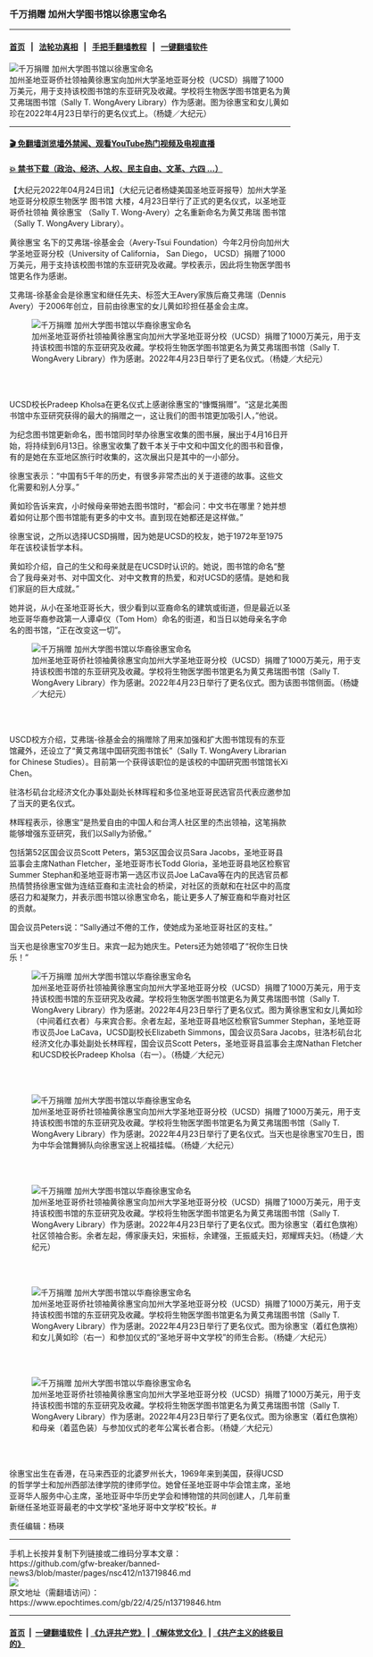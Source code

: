 ### 千万捐赠 加州大学图书馆以徐惠宝命名
------------------------

#### [首页](https://github.com/gfw-breaker/banned-news3/blob/master/README.md) &nbsp;&nbsp;|&nbsp;&nbsp; [法轮功真相](https://github.com/begood0513/basic/blob/master/README.md)  &nbsp;&nbsp;|&nbsp;&nbsp; [手把手翻墙教程](https://github.com/gfw-breaker/guides/wiki)  &nbsp;&nbsp;|&nbsp;&nbsp; [一键翻墙软件](https://github.com/gfw-breaker/nogfw/blob/master/README.md)  



<div><img alt="千万捐赠 加州大学图书馆以徐惠宝命名" class="attachment-djy_600_400 size-djy_600_400 wp-post-image" src="https://i.epochtimes.com/assets/uploads/2022/04/id13719973-2204241838042371-600x400.jpg"/>
<div class="caption">
 加州圣地亚哥侨社领袖黄徐惠宝向加州大学圣地亚哥分校（UCSD）捐赠了1000万美元，用于支持该校图书馆的东亚研究及收藏。学校将生物医学图书馆更名为黄艾弗瑞图书馆（Sally T. WongAvery Library）作为感谢。图为徐惠宝和女儿黄如珍在2022年4月23日举行的更名仪式上。（杨婕／大纪元）
</div></div><hr/>

#### [ 🎬  免翻墙浏览墙外禁闻、观看YouTube热门视频及电视直播](https://github.com/gfw-breaker/HelloWorld)

#### [ 💥  禁书下载（政治、经济、人权、民主自由、文革、六四 ...）](https://github.com/gfw-breaker/books/blob/master/README.md)

<div><p>
 【大纪元2022年04月24日讯】（大纪元记者杨婕美国圣地亚哥报导）加州大学圣地亚哥分校原生物医学
 <ok href="https://www.epochtimes.com/gb/tag/%E5%9B%BE%E4%B9%A6%E9%A6%86.html">
  图书馆
 </ok>
 大楼，4月23日举行了正式的更名仪式，以圣地亚哥侨社领袖
 <ok href="https://www.epochtimes.com/gb/tag/%E9%BB%84%E5%BE%90%E6%83%A0%E5%AE%9D.html">
  黄徐惠宝
 </ok>
 （Sally T. Wong-Avery）之名重新命名为黄艾弗瑞
 <ok href="https://www.epochtimes.com/gb/tag/%E5%9B%BE%E4%B9%A6%E9%A6%86.html">
  图书馆
 </ok>
 （Sally T. WongAvery Library）。
</p>
<p>
 <ok href="https://www.epochtimes.com/gb/tag/%E9%BB%84%E5%BE%90%E6%83%A0%E5%AE%9D.html">
  黄徐惠宝
 </ok>
 名下的艾弗瑞-徐基金会（Avery-Tsui Foundation）今年2月份向加州大学圣地亚哥分校（University of California， San Diego， UCSD）捐赠了1000万美元，用于支持该校图书馆的东亚研究及收藏。学校表示，因此将生物医学图书馆更名作为感谢。
</p>
<p>
 艾弗瑞-徐基金会是徐惠宝和继任先夫、标签大王Avery家族后裔艾弗瑞（Dennis Avery）于2006年创立，目前由徐惠宝的女儿黄如珍担任基金会主席。
</p>
<figure aria-describedby="caption-attachment-13719974" class="wp-caption aligncenter" id="attachment_13719974" style="width: 600px">
 <ok href="https://i.epochtimes.com/assets/uploads/2022/04/id13719974-2204241838102371.jpg" target="_blank">
  <img alt="千万捐赠 加州大学图书馆以华裔徐惠宝命名" class="size-large wp-image-13719974" src="https://i.epochtimes.com/assets/uploads/2022/04/id13719974-2204241838102371-600x401.jpg" title="千万捐赠 加州大学图书馆以华裔徐惠宝命名"/>
 </ok>
 <br/><figcaption class="wp-caption-text" id="caption-attachment-13719974">
  加州圣地亚哥侨社领袖黄徐惠宝向加州大学圣地亚哥分校（UCSD）捐赠了1000万美元，用于支持该校图书馆的东亚研究及收藏。学校将生物医学图书馆更名为黄艾弗瑞图书馆（Sally T. WongAvery Library）作为感谢。2022年4月23日举行了更名仪式。（杨婕／大纪元）
 </figcaption><br/>
</figure><br/>
<p>
 UCSD校长Pradeep Kholsa在更名仪式上感谢徐惠宝的“慷慨捐赠”。“这是北美图书馆中东亚研究获得的最大的捐赠之一，这让我们的图书馆更加吸引人，”他说。
</p>
<p>
 为纪念图书馆更新命名，图书馆同时举办徐惠宝收集的图书展，展出于4月16日开始，将持续到6月13日。徐惠宝收集了数千本关于中文和中国文化的图书和音像，有的是她在东亚地区旅行时收集的，这次展出只是其中的一小部分。
</p>
<p>
 徐惠宝表示：“中国有5千年的历史，有很多非常杰出的关于道德的故事。这些文化需要和别人分享。”
</p>
<p>
 黄如珍告诉来宾，小时候母亲带她去图书馆时，“都会问：中文书在哪里？她并想着如何让那个图书馆能有更多的中文书。直到现在她都还是这样做。”
</p>
<p>
 徐惠宝说，之所以选择UCSD捐赠，因为她是UCSD的校友，她于1972年至1975年在该校读哲学本科。
</p>
<p>
 黄如珍介绍，自己的生父和母亲就是在UCSD时认识的。她说，图书馆的命名“整合了我母亲对书、对中国文化、对中文教育的热爱，和对UCSD的感情。是她和我们家庭的巨大成就。”
</p>
<p>
 她并说，从小在圣地亚哥长大，很少看到以亚裔命名的建筑或街道，但是最近以圣地亚哥华裔参政第一人谭卓仪（Tom Hom）命名的街道，和当日以她母亲名字命名的图书馆，“正在改变这一切”。
</p>
<figure aria-describedby="caption-attachment-13720414" class="wp-caption aligncenter" id="attachment_13720414" style="width: 600px">
 <ok href="https://i.epochtimes.com/assets/uploads/2022/04/id13720414-2204241841452371.jpg" target="_blank">
  <img alt="千万捐赠 加州大学图书馆以华裔徐惠宝命名" class="size-large wp-image-13720414" src="https://i.epochtimes.com/assets/uploads/2022/04/id13720414-2204241841452371-600x400.jpg" title="千万捐赠 加州大学图书馆以华裔徐惠宝命名"/>
 </ok>
 <br/><figcaption class="wp-caption-text" id="caption-attachment-13720414">
  加州圣地亚哥侨社领袖黄徐惠宝向加州大学圣地亚哥分校（UCSD）捐赠了1000万美元，用于支持该校图书馆的东亚研究及收藏。学校将生物医学图书馆更名为黄艾弗瑞图书馆（Sally T. WongAvery Library）作为感谢。2022年4月23日举行了更名仪式。图为该图书馆侧面。（杨婕／大纪元）
 </figcaption><br/>
</figure><br/>
<p>
 USCD校方介绍，艾弗瑞-徐基金会的捐赠除了用来加强和扩大图书馆现有的东亚馆藏外，还设立了“黄艾弗瑞中国研究图书馆长”（Sally T. WongAvery Librarian for Chinese Studies）。目前第一个获得该职位的是该校的中国研究图书馆馆长Xi Chen。
</p>
<p>
 驻洛杉矶台北经济文化办事处副处长林晖程和多位圣地亚哥民选官员代表应邀参加了当天的更名仪式。
</p>
<p>
 林晖程表示，徐惠宝“是热爱自由的中国人和台湾人社区里的杰出领袖，这笔捐款能够增强东亚研究，我们以Sally为骄傲。”
</p>
<p>
 包括第52区国会议员Scott Peters，第53区国会议员Sara Jacobs，圣地亚哥县监事会主席Nathan Fletcher，圣地亚哥市长Todd Gloria，圣地亚哥县地区检察官Summer Stephan和圣地亚哥市第一选区市议员Joe LaCava等在内的民选官员都热情赞扬徐惠宝做为连结亚裔和主流社会的桥梁，对社区的贡献和在社区中的高度感召力和凝聚力，并表示图书馆以徐惠宝命名，能让更多人了解亚裔和华裔对社区的贡献。
</p>
<p>
 国会议员Peters说：“Sally通过不倦的工作，使她成为圣地亚哥社区的支柱。”
</p>
<p>
 当天也是徐惠宝70岁生日。来宾一起为她庆生。Peters还为她领唱了“祝你生日快乐！”
</p>
<figure aria-describedby="caption-attachment-13719977" class="wp-caption aligncenter" id="attachment_13719977" style="width: 600px">
 <ok href="https://i.epochtimes.com/assets/uploads/2022/04/id13719977-2204241838182371.jpg" target="_blank">
  <img alt="千万捐赠 加州大学图书馆以华裔徐惠宝命名" class="size-large wp-image-13719977" src="https://i.epochtimes.com/assets/uploads/2022/04/id13719977-2204241838182371-600x400.jpg" title="千万捐赠 加州大学图书馆以华裔徐惠宝命名"/>
 </ok>
 <br/><figcaption class="wp-caption-text" id="caption-attachment-13719977">
  加州圣地亚哥侨社领袖黄徐惠宝向加州大学圣地亚哥分校（UCSD）捐赠了1000万美元，用于支持该校图书馆的东亚研究及收藏。学校将生物医学图书馆更名为黄艾弗瑞图书馆（Sally T. WongAvery Library）作为感谢。2022年4月23日举行了更名仪式。图为黄徐惠宝和女儿黄如珍（中间着红衣者）与来宾合影。余者左起，圣地亚哥县地区检察官Summer Stephan，圣地亚哥市议员Joe LaCava，UCSD副校长Elizabeth Simmons，国会议员Sara Jacobs，驻洛杉矶台北经济文化办事处副处长林晖程，国会议员Scott Peters，圣地亚哥县监事会主席Nathan Fletcher和UCSD校长Pradeep Kholsa（右一）。（杨婕／大纪元）
 </figcaption><br/>
</figure><br/>
<figure aria-describedby="caption-attachment-13719979" class="wp-caption aligncenter" id="attachment_13719979" style="width: 600px">
 <ok href="https://i.epochtimes.com/assets/uploads/2022/04/id13719979-2204241838012371.jpg" target="_blank">
  <img alt="千万捐赠 加州大学图书馆以华裔徐惠宝命名" class="size-large wp-image-13719979" src="https://i.epochtimes.com/assets/uploads/2022/04/id13719979-2204241838012371-600x400.jpg" title="千万捐赠 加州大学图书馆以华裔徐惠宝命名"/>
 </ok>
 <br/><figcaption class="wp-caption-text" id="caption-attachment-13719979">
  加州圣地亚哥侨社领袖黄徐惠宝向加州大学圣地亚哥分校（UCSD）捐赠了1000万美元，用于支持该校图书馆的东亚研究及收藏。学校将生物医学图书馆更名为黄艾弗瑞图书馆（Sally T. WongAvery Library）作为感谢。2022年4月23日举行了更名仪式。当天也是徐惠宝70生日，图为中华会馆舞狮队向徐惠宝送上祝福挂幅。（杨婕／大纪元）
 </figcaption><br/>
</figure><br/>
<figure aria-describedby="caption-attachment-13720416" class="wp-caption aligncenter" id="attachment_13720416" style="width: 600px">
 <ok href="https://i.epochtimes.com/assets/uploads/2022/04/id13720416-2204250225122371.jpg" target="_blank">
  <img alt="千万捐赠 加州大学图书馆以华裔徐惠宝命名" class="size-large wp-image-13720416" src="https://i.epochtimes.com/assets/uploads/2022/04/id13720416-2204250225122371-600x411.jpg" title="千万捐赠 加州大学图书馆以华裔徐惠宝命名"/>
 </ok>
 <br/><figcaption class="wp-caption-text" id="caption-attachment-13720416">
  加州圣地亚哥侨社领袖黄徐惠宝向加州大学圣地亚哥分校（UCSD）捐赠了1000万美元，用于支持该校图书馆的东亚研究及收藏。学校将生物医学图书馆更名为黄艾弗瑞图书馆（Sally T. WongAvery Library）作为感谢。2022年4月23日举行了更名仪式。图为徐惠宝（着红色旗袍）社区领袖合影。余者左起，傅家康夫妇，宋振标，余建强，王振威夫妇，郑耀辉夫妇。（杨婕／大纪元）
 </figcaption><br/>
</figure><br/>
<figure aria-describedby="caption-attachment-13719982" class="wp-caption aligncenter" id="attachment_13719982" style="width: 600px">
 <ok href="https://i.epochtimes.com/assets/uploads/2022/04/id13719982-2204241838152371.jpg" target="_blank">
  <img alt="千万捐赠 加州大学图书馆以华裔徐惠宝命名" class="size-large wp-image-13719982" src="https://i.epochtimes.com/assets/uploads/2022/04/id13719982-2204241838152371-600x400.jpg" title="千万捐赠 加州大学图书馆以华裔徐惠宝命名"/>
 </ok>
 <br/><figcaption class="wp-caption-text" id="caption-attachment-13719982">
  加州圣地亚哥侨社领袖黄徐惠宝向加州大学圣地亚哥分校（UCSD）捐赠了1000万美元，用于支持该校图书馆的东亚研究及收藏。学校将生物医学图书馆更名为黄艾弗瑞图书馆（Sally T. WongAvery Library）作为感谢。2022年4月23日举行了更名仪式。图为徐惠宝（着红色旗袍）和女儿黄如珍（右一）和参加仪式的“圣地牙哥中文学校”的师生合影。（杨婕／大纪元）
 </figcaption><br/>
</figure><br/>
<figure aria-describedby="caption-attachment-13719983" class="wp-caption aligncenter" id="attachment_13719983" style="width: 600px">
 <ok href="https://i.epochtimes.com/assets/uploads/2022/04/id13719983-2204241838072371.jpg" target="_blank">
  <img alt="千万捐赠 加州大学图书馆以华裔徐惠宝命名" class="size-large wp-image-13719983" src="https://i.epochtimes.com/assets/uploads/2022/04/id13719983-2204241838072371-600x400.jpg" title="千万捐赠 加州大学图书馆以华裔徐惠宝命名"/>
 </ok>
 <br/><figcaption class="wp-caption-text" id="caption-attachment-13719983">
  加州圣地亚哥侨社领袖黄徐惠宝向加州大学圣地亚哥分校（UCSD）捐赠了1000万美元，用于支持该校图书馆的东亚研究及收藏。学校将生物医学图书馆更名为黄艾弗瑞图书馆（Sally T. WongAvery Library）作为感谢。2022年4月23日举行了更名仪式。图为徐惠宝（着红色旗袍）和母亲（着蓝色装）与参加仪式的老年公寓长者合影。（杨婕／大纪元）
 </figcaption><br/>
</figure><br/>
<p>
 徐惠宝出生在香港，在马来西亚的北婆罗州长大，1969年来到美国，获得UCSD的哲学学士和加州西部法律学院的律师学位。她曾任圣地亚哥中华会馆主席，圣地亚哥华人服务中心主席，圣地亚哥中华历史学会和博物馆的共同创建人，几年前重新继任圣地亚哥最老的中文学校“圣地牙哥中文学校”校长。#
</p>
<p>
 责任编辑：杨瑛
</p>
</div>
<hr/>
手机上长按并复制下列链接或二维码分享本文章：<br/>
https://github.com/gfw-breaker/banned-news3/blob/master/pages/nsc412/n13719846.md <br/>
<a href='https://github.com/gfw-breaker/banned-news3/blob/master/pages/nsc412/n13719846.md'><img src='https://github.com/gfw-breaker/banned-news3/blob/master/pages/nsc412/n13719846.md.png'/></a> <br/>
原文地址（需翻墙访问）：https://www.epochtimes.com/gb/22/4/25/n13719846.htm


------------------------
#### [首页](https://github.com/gfw-breaker/banned-news3/blob/master/README.md) &nbsp;|&nbsp; [一键翻墙软件](https://github.com/gfw-breaker/nogfw/blob/master/README.md) &nbsp;| [《九评共产党》](https://github.com/gfw-breaker/9ping.md/blob/master/README.md#九评之一评共产党是什么) | [《解体党文化》](https://github.com/gfw-breaker/jtdwh.md/blob/master/README.md) | [《共产主义的终极目的》](https://github.com/gfw-breaker/gczydzjmd.md/blob/master/README.md)


<img src='http://gfw-breaker.win/banned-news3/pages/nsc412/n13719846.md' width='0px' height='0px'/>